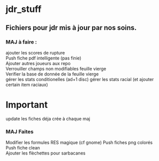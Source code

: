 # jdr_stuff
## Fichiers pour jdr mis à jour par nos soins.

### MAJ à faire :
ajouter les scores de rupture    
Push fiche pdf intelligente (pas finie)  
Ajouter autres joueurs aux repo  
Verrouiller champs non modifiables feuille vierge  
Verifier la base de donnée de la feuille vierge  
gérer les stats conditionelles (ad+1 disc)
gérer les stats racial (et ajouter certain item raciaux)

# Important  
update les fiches déja crée à chaque maj   

### MAJ Faites
Modifier les formules RES magique (cf gnome)
Push fiches png colorés
Push fiche clean  
Ajouter les flèchettes pour sarbacanes
